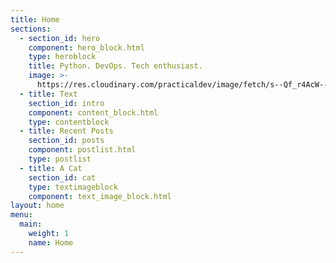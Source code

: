 ```yaml
---
title: Home
sections:
  - section_id: hero
    component: hero_block.html
    type: heroblock
    title: Python. DevOps. Tech enthusiast.
    image: >-
      https://res.cloudinary.com/practicaldev/image/fetch/s--Qf_r4AcW--/c_fill,f_auto,fl_progressive,h_320,q_auto,w_320/https://dev-to-uploads.s3.amazonaws.com/uploads/user/profile_image/306935/198310d3-ea8a-4c67-ae3e-337c83c545a5.jpg
  - title: Text
    section_id: intro
    component: content_block.html
    type: contentblock
  - title: Recent Posts
    section_id: posts
    component: postlist.html
    type: postlist
  - title: A Cat
    section_id: cat
    type: textimageblock
    component: text_image_block.html
layout: home
menu:
  main:
    weight: 1
    name: Home
---
```

